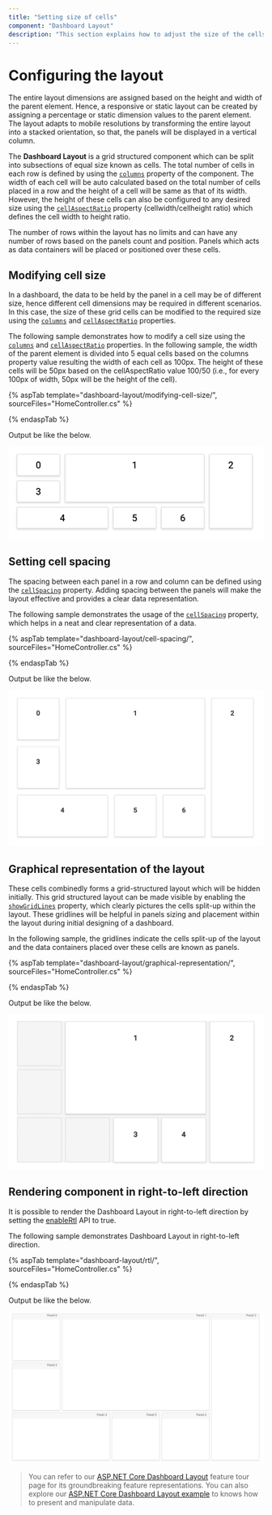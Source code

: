 ```yaml
---
title: "Setting size of cells"
component: "Dashboard Layout"
description: "This section explains how to adjust the size of the cells of Dashboard Layout component"
---
```


# Configuring the layout

The entire layout dimensions are assigned based on the height and width of the parent element. Hence, a responsive or static layout can be created by assigning a percentage or static dimension values to the parent element. The layout adapts to mobile resolutions by transforming the entire layout into a stacked orientation, so that, the panels will be displayed in a vertical column.

The **Dashboard Layout** is a grid structured component which can be split into subsections of equal size known as cells. The total number of cells in each row is defined by using the [`columns`](https://help.syncfusion.com/cr/cref_files/aspnetcore-js2/Syncfusion.EJ2~Syncfusion.EJ2.Layouts.DashboardLayout~Columns.html) property of the component. The width of each cell will be auto calculated based on the total number of cells placed in a row and the height of a cell will be same as that of its width. However, the height of these cells can also be configured to any desired size using the [`cellAspectRatio`](https://help.syncfusion.com/cr/cref_files/aspnetcore-js2/Syncfusion.EJ2~Syncfusion.EJ2.Layouts.DashboardLayout~CellAspectRatio.html) property (cellwidth/cellheight ratio) which defines the cell width to height ratio.

The number of rows within the layout has no limits and can have any number of rows based on the panels count and position. Panels which acts as data containers will be placed or positioned over these cells.

## Modifying cell size

In a dashboard, the data to be held by the panel in a cell may be of different size, hence different cell dimensions may be required in different scenarios. In this case, the size of these grid cells can be modified to the required size using the [`columns`](https://help.syncfusion.com/cr/cref_files/aspnetcore-js2/Syncfusion.EJ2~Syncfusion.EJ2.Layouts.DashboardLayout~Columns.html) and [`cellAspectRatio`](https://help.syncfusion.com/cr/cref_files/aspnetcore-js2/Syncfusion.EJ2~Syncfusion.EJ2.Layouts.DashboardLayout~CellAspectRatio.html) properties.

The following sample demonstrates how to modify a cell size using the [`columns`](https://help.syncfusion.com/cr/cref_files/aspnetcore-js2/Syncfusion.EJ2~Syncfusion.EJ2.Layouts.DashboardLayout~Columns.html) and [`cellAspectRatio`](https://help.syncfusion.com/cr/cref_files/aspnetcore-js2/Syncfusion.EJ2~Syncfusion.EJ2.Layouts.DashboardLayout~CellAspectRatio.html) properties. In the following sample, the width of the parent element is divided into 5 equal cells based on the columns property value resulting the width of each cell as 100px. The height of these cells will be 50px based on the cellAspectRatio value 100/50 (i.e., for every 100px of width, 50px will be the height of the cell).

{% aspTab template="dashboard-layout/modifying-cell-size/", sourceFiles="HomeController.cs" %}

{% endaspTab %}

Output be like the below.

![Modifying cell size](./images/modifying_cell_size.PNG)

## Setting cell spacing

The spacing between each panel in a row and column can be defined using the [`cellSpacing`](https://help.syncfusion.com/cr/cref_files/aspnetcore-js2/Syncfusion.EJ2~Syncfusion.EJ2.Layouts.DashboardLayout~CellSpacing.html) property. Adding spacing between the panels will make the layout effective and provides a clear data representation.

The following sample demonstrates the usage of the [`cellSpacing`](https://help.syncfusion.com/cr/cref_files/aspnetcore-js2/Syncfusion.EJ2~Syncfusion.EJ2.Layouts.DashboardLayout~CellSpacing.html) property, which helps in a neat and clear representation of a data.

{% aspTab template="dashboard-layout/cell-spacing/", sourceFiles="HomeController.cs" %}

{% endaspTab %}

Output be like the below.

![Setting cell spacing](./images/cell_spacing.PNG)

## Graphical representation of the layout

These cells combinedly forms a grid-structured layout which will be hidden initially. This grid structured layout can be made visible by enabling the [`showGridLines`](https://help.syncfusion.com/cr/cref_files/aspnetcore-js2/Syncfusion.EJ2~Syncfusion.EJ2.Layouts.DashboardLayout~ShowGridLines.html) property, which clearly pictures the cells split-up within the layout. These gridlines will be helpful in panels sizing and placement within the layout during initial designing of a dashboard.

In the following sample, the gridlines indicate the cells split-up of the layout and the data containers placed over these cells are known as panels.

{% aspTab template="dashboard-layout/graphical-representation/", sourceFiles="HomeController.cs" %}

{% endaspTab %}

Output be like the below.

![Graphical representation of the layout](./images/graphical_representation.PNG)

## Rendering component in right-to-left direction

It is possible to render the Dashboard Layout in right-to-left direction by setting the [enableRtl](https://help.syncfusion.com/cr/cref_files/aspnetcore-js2/Syncfusion.EJ2~Syncfusion.EJ2.Layouts.DashboardLayout~EnableRtl.html) API to true.

The following sample demonstrates Dashboard Layout in right-to-left direction.

{% aspTab template="dashboard-layout/rtl/", sourceFiles="HomeController.cs" %}

{% endaspTab %}

Output be like the below.

![Right to left direction ](./images/enable_rtl.PNG)

> You can refer to our [ASP.NET Core Dashboard Layout](https://www.syncfusion.com/aspnet-core-ui-controls/dashboard-layout) feature tour page for its groundbreaking feature representations. You can also explore our [ASP.NET Core Dashboard Layout example](https://ej2.syncfusion.com/aspnetcore/DashboardLayout/DefaultFunctionalities#/material) to knows how to present and manipulate data.